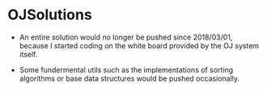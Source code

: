 # OJSolutions

- An entire solution would no longer be pushed since 2018/03/01, because I started coding on the white board provided by the OJ system itself.

- Some fundermental utils such as the implementations of sorting algorithms or base data structures would be pushed occasionally.
